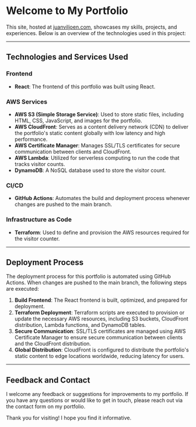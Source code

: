 # Welcome to My Portfolio

This site, hosted at [juanviljoen.com](https://juanviljoen.com), showcases my skills, projects, and experiences. Below is an overview of the technologies used in this project:

---

## Technologies and Services Used

### Frontend
- **React**: The frontend of this portfolio was built using React.

### AWS Services
- **AWS S3 (Simple Storage Service)**: Used to store static files, including HTML, CSS, JavaScript, and images for the portfolio.
- **AWS CloudFront**: Serves as a content delivery network (CDN) to deliver the portfolio's static content globally with low latency and high performance.
- **AWS Certificate Manager**: Manages SSL/TLS certificates for secure communication between clients and CloudFront.
- **AWS Lambda**: Utilized for serverless computing to run the code that tracks visitor counts.
- **DynamoDB**: A NoSQL database used to store the visitor count.

### CI/CD
- **GitHub Actions**: Automates the build and deployment process whenever changes are pushed to the main branch.

### Infrastructure as Code
- **Terraform**: Used to define and provision the AWS resources required for the visitor counter.

---

## Deployment Process

The deployment process for this portfolio is automated using GitHub Actions. When changes are pushed to the main branch, the following steps are executed:

1. **Build Frontend**: The React frontend is built, optimized, and prepared for deployment.
2. **Terraform Deployment**: Terraform scripts are executed to provision or update the necessary AWS resources, including S3 buckets, CloudFront distribution, Lambda functions, and DynamoDB tables.
3. **Secure Communication**: SSL/TLS certificates are managed using AWS Certificate Manager to ensure secure communication between clients and the CloudFront distribution.
4. **Global Distribution**: CloudFront is configured to distribute the portfolio's static content to edge locations worldwide, reducing latency for users.

---

## Feedback and Contact

I welcome any feedback or suggestions for improvements to my portfolio. If you have any questions or would like to get in touch, please reach out via the contact form on my portfolio.

Thank you for visiting! I hope you find it informative.

